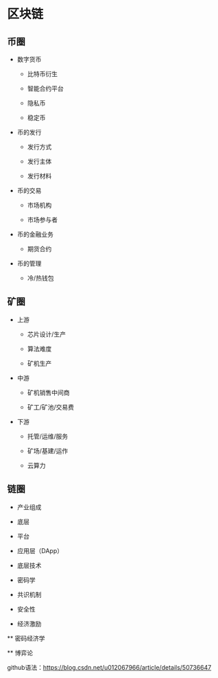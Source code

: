 # 区块链

币圈
--------
* 数字货币

  * 比特币衍生
  
  * 智能合约平台
  
  * 隐私币
  
  * 稳定币

* 币的发行

  * 发行方式
  
  * 发行主体
  
  * 发行材料
  

* 币的交易

  * 市场机构
  
  * 市场参与者

* 币的金融业务

  * 期货合约

* 币的管理

  * 冷/热钱包
  

矿圈
--------

* 上游

  * 芯片设计/生产
  
  * 算法难度
  
  * 矿机生产
  
* 中游

  * 矿机销售中间商
  
  * 矿工/矿池/交易费

  
* 下游

  * 托管/运维/服务
  
  * 矿场/基建/运作
  
  * 云算力


链圈
--------

* 产业组成

 * 底层
 
 * 平台
 
 * 应用层（DApp）

* 底层技术

 * 密码学
 
 * 共识机制

 * 安全性
 
* 经济激励

 ** 密码经济学
 
 ** 博弈论


github语法：https://blog.csdn.net/u012067966/article/details/50736647
